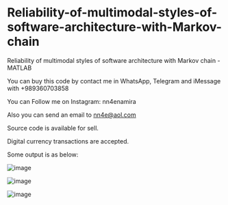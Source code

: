 # Reliability-of-multimodal-styles-of-software-architecture-with-Markov-chain
Reliability of multimodal styles of software architecture with Markov chain - MATLAB

You can buy this code by contact me in WhatsApp, Telegram and iMessage with +989360703858

You can Follow me on Instagram: nn4enamira

Also you can send an email to nn4e@aol.com

Source code is available for sell.

Digital currency transactions are accepted.

Some output is as below:

![image](https://github.com/user-attachments/assets/9667cd16-5793-462a-be2b-4ccdd38f0387)

![image](https://github.com/user-attachments/assets/165bd1ac-529c-4460-9085-907eaf272721)

![image](https://github.com/user-attachments/assets/bb3e20e9-dda5-45fa-9472-ad022eabdfd4)



